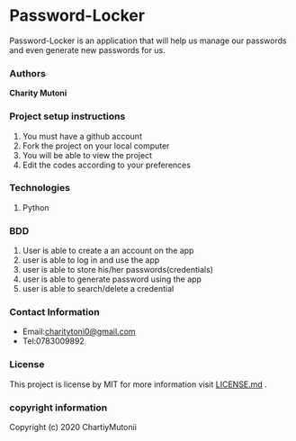 # Password-Locker
Password-Locker is an application that will help us manage our passwords and even generate new passwords for us.

### Authors
**Charity Mutoni** 

### Project setup instructions
 1. You must have a github account
 2. Fork the project on your local computer 
 3. You will be able to view the project
 4. Edit the codes according to your preferences
 
### Technologies
1. Python
### BDD
1. User is able to create a an account on the app
2. user is able to log in and use the app
3. user is able to store his/her passwords(credentials)
4. user is able to generate password using the app
5. user is able to search/delete a credential

### Contact Information  
* Email:charitytoni0@gmail.com
* Tel:0783009892

### License 
This project is license  by MIT for more information visit [LICENSE.md](LICENSE.md) .

### copyright information
Copyright (c) 2020 ChartiyMutonii
